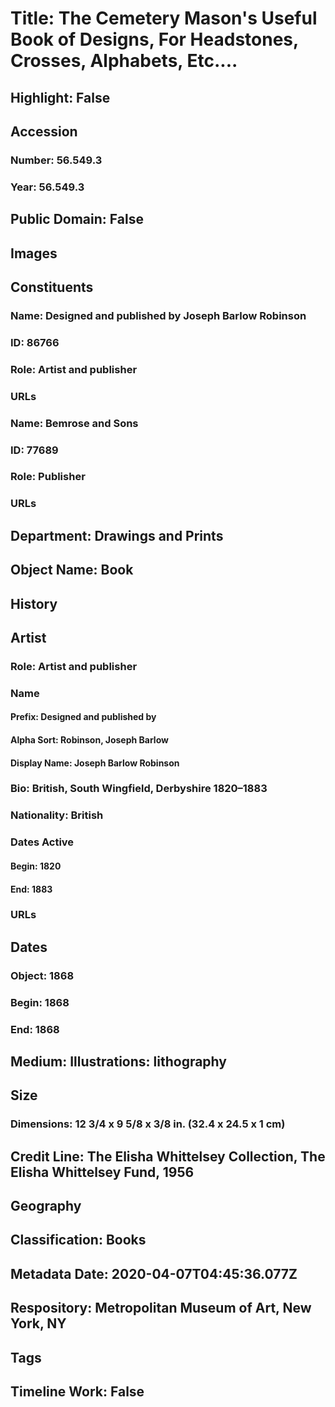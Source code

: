# Title: The Cemetery Mason's Useful Book of Designs, For Headstones, Crosses, Alphabets, Etc....
## Highlight: False
## Accession
### Number: 56.549.3
### Year: 56.549.3
## Public Domain: False
## Images
## Constituents
### Name: Designed and published by Joseph Barlow Robinson
### ID: 86766
### Role: Artist and publisher
### URLs
### Name: Bemrose and Sons
### ID: 77689
### Role: Publisher
### URLs
## Department: Drawings and Prints
## Object Name: Book
## History
## Artist
### Role: Artist and publisher
### Name
#### Prefix: Designed and published by
#### Alpha Sort: Robinson, Joseph Barlow
#### Display Name: Joseph Barlow Robinson
### Bio: British, South Wingfield, Derbyshire 1820–1883
### Nationality: British
### Dates Active
#### Begin: 1820
#### End: 1883
### URLs
## Dates
### Object: 1868
### Begin: 1868
### End: 1868
## Medium: Illustrations: lithography
## Size
### Dimensions: 12 3/4 x 9 5/8 x 3/8 in. (32.4 x 24.5 x 1 cm)
## Credit Line: The Elisha Whittelsey Collection, The Elisha Whittelsey Fund, 1956
## Geography
## Classification: Books
## Metadata Date: 2020-04-07T04:45:36.077Z
## Respository: Metropolitan Museum of Art, New York, NY
## Tags
## Timeline Work: False